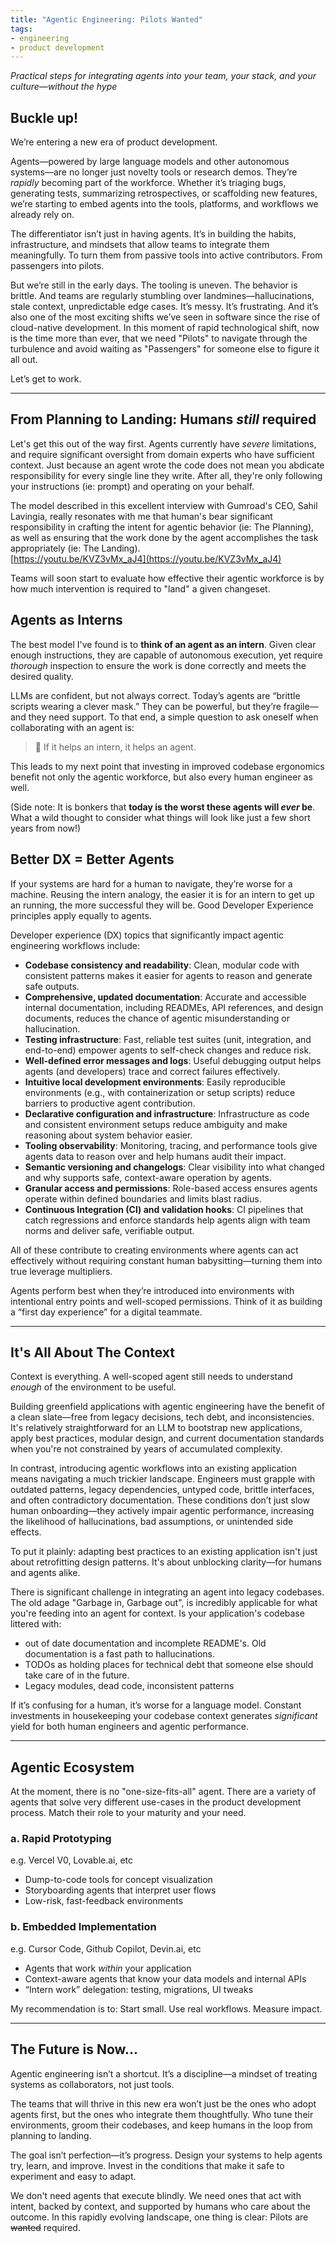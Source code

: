 ```yaml
---
title: "Agentic Engineering: Pilots Wanted"
tags:
- engineering
- product development
---
```


*Practical steps for integrating agents into your team, your stack, and your culture—without the hype*

## Buckle up!

We’re entering a new era of product development.

Agents—powered by large language models and other autonomous systems—are no longer just novelty tools or research demos. They’re *rapidly* becoming part of the workforce. Whether it’s triaging bugs, generating tests, summarizing retrospectives, or scaffolding new features, we’re starting to embed agents into the tools, platforms, and workflows we already rely on.

The differentiator isn’t just in having agents. It’s in building the habits, infrastructure, and mindsets that allow teams to integrate them meaningfully. To turn them from passive tools into active contributors. From passengers into pilots.

But we’re still in the early days. The tooling is uneven. The behavior is brittle. And teams are regularly stumbling over landmines—hallucinations, stale context, unpredictable edge cases. It’s messy. It’s frustrating. And it’s also one of the most exciting shifts we’ve seen in software since the rise of cloud-native development. In this moment of rapid technological shift, now is the time more than ever, that we need "Pilots" to navigate through the turbulence and avoid waiting as "Passengers" for someone else to figure it all out.

Let’s get to work.

---

## From Planning to Landing: Humans *still* required

Let's get this out of the way first. Agents currently have *severe* limitations, and require significant oversight from domain experts who have sufficient context. Just because an agent wrote the code does not mean you abdicate responsibility for every single line they write. After all, they're only following your instructions (ie: prompt) and operating on your behalf.

The model described in this excellent interview with Gumroad's CEO, Sahil Lavingia, really resonates with me that human's bear significant responsibility in crafting the intent for agentic behavior (ie: The Planning), as well as ensuring that the work done by the agent accomplishes the task appropriately (ie: The Landing).  
[https://youtu.be/KVZ3vMx_aJ4](https://youtu.be/KVZ3vMx_aJ4)

Teams will soon start to evaluate how effective their agentic workforce is by how much intervention is required to "land" a given changeset.

## Agents as Interns

The best model I've found is to **think of an agent as an intern**. Given clear enough instructions, they are capable of autonomous execution, yet require *thorough* inspection to ensure the work is done correctly and meets the desired quality. 

LLMs are confident, but not always correct. Today’s agents are “brittle scripts wearing a clever mask.” They can be powerful, but they’re fragile—and they need support. To that end, a simple question to ask oneself when collaborating with an agent is:

> 🧠 If it helps an intern, it helps an agent.

This leads to my next point that investing in improved codebase ergonomics benefit not only the agentic workforce, but also every human engineer as well.

(Side note: It is bonkers that **today is the worst these agents will *ever* be**. What a wild thought to consider what things will look like just a few short years from now!)

## Better DX = Better Agents

If your systems are hard for a human to navigate, they’re worse for a machine. Reusing the intern analogy, the easier it is for an intern to get up an running, the more successful they will be. Good Developer Experience principles apply equally to agents.

Developer experience (DX) topics that significantly impact agentic engineering workflows include:

- **Codebase consistency and readability**: Clean, modular code with consistent patterns makes it easier for agents to reason and generate safe outputs.
- **Comprehensive, updated documentation**: Accurate and accessible internal documentation, including READMEs, API references, and design documents, reduces the chance of agentic misunderstanding or hallucination.
- **Testing infrastructure**: Fast, reliable test suites (unit, integration, and end-to-end) empower agents to self-check changes and reduce risk.
- **Well-defined error messages and logs**: Useful debugging output helps agents (and developers) trace and correct failures effectively.
- **Intuitive local development environments**: Easily reproducible environments (e.g., with containerization or setup scripts) reduce barriers to productive agent contribution.
- **Declarative configuration and infrastructure**: Infrastructure as code and consistent environment setups reduce ambiguity and make reasoning about system behavior easier.
- **Tooling observability**: Monitoring, tracing, and performance tools give agents data to reason over and help humans audit their impact.
- **Semantic versioning and changelogs**: Clear visibility into what changed and why supports safe, context-aware operation by agents.
- **Granular access and permissions**: Role-based access ensures agents operate within defined boundaries and limits blast radius.
- **Continuous Integration (CI) and validation hooks**: CI pipelines that catch regressions and enforce standards help agents align with team norms and deliver safe, verifiable output.

All of these contribute to creating environments where agents can act effectively without requiring constant human babysitting—turning them into true leverage multipliers.

Agents perform best when they’re introduced into environments with intentional entry points and well-scoped permissions. Think of it as building a “first day experience” for a digital teammate.

---

## It's All About The Context

Context is everything. A well-scoped agent still needs to understand *enough* of the environment to be useful.

Building greenfield applications with agentic engineering have the benefit of a clean slate—free from legacy decisions, tech debt, and inconsistencies. It's relatively straightforward for an LLM to bootstrap new applications, apply best practices, modular design, and current documentation standards when you're not constrained by years of accumulated complexity.

In contrast, introducing agentic workflows into an existing application means navigating a much trickier landscape. Engineers must grapple with outdated patterns, legacy dependencies, untyped code, brittle interfaces, and often contradictory documentation. These conditions don’t just slow human onboarding—they actively impair agentic performance, increasing the likelihood of hallucinations, bad assumptions, or unintended side effects.

To put it plainly: adapting best practices to an existing application isn't just about retrofitting design patterns. It's about unblocking clarity—for humans and agents alike.

There is significant challenge in integrating an agent into legacy codebases. The old adage "Garbage in, Garbage out", is incredibly applicable for what you're feeding into an agent for context. Is your application's codebase littered with:

- out of date documentation and incomplete README's. Old documentation is a fast path to hallucinations.
- TODOs as holding places for technical debt that someone else should take care of in the future.
- Legacy modules, dead code, inconsistent patterns

If it’s confusing for a human, it’s worse for a language model. Constant investments in housekeeping your codebase context generates *significant* yield for both human engineers and agentic performance.

---

## Agentic Ecosystem

At the moment, there is no "one-size-fits-all" agent.  There are a variety of agents that solve very different use-cases in the product development process.  Match their role to your maturity and your need.

### a. Rapid Prototyping
e.g. Vercel V0, Lovable.ai, etc

- Dump-to-code tools for concept visualization
- Storyboarding agents that interpret user flows
- Low-risk, fast-feedback environments

### b. Embedded Implementation
e.g. Cursor Code, Github Copilot, Devin.ai, etc

- Agents that work *within* your application
- Context-aware agents that know your data models and internal APIs
- “Intern work” delegation: testing, migrations, UI tweaks

My recommendation is to: Start small. Use real workflows. Measure impact.

---

## The Future is Now...

Agentic engineering isn’t a shortcut. It’s a discipline—a mindset of treating systems as collaborators, not just tools.

The teams that will thrive in this new era won’t just be the ones who adopt agents first, but the ones who integrate them thoughtfully. Who tune their environments, groom their codebases, and keep humans in the loop from planning to landing.

The goal isn’t perfection—it’s progress. Design your systems to help agents try, learn, and improve. Invest in the conditions that make it safe to experiment and easy to adapt.

We don't need agents that execute blindly. We need ones that act with intent, backed by context, and supported by humans who care about the outcome. In this rapidly evolving landscape, one thing is clear: Pilots are ~~wanted~~ required.